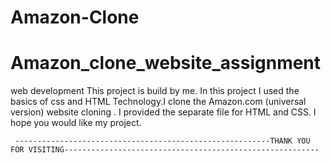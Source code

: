 # Amazon-Clone
# Amazon_clone_website_assignment
web development
This project is build by me. In this project I used the basics of css and HTML Technology.I clone the Amazon.com (universal version) website cloning .
I provided the separate file for HTML and CSS. I hope you would like my project.
     
     
     ---------------------------------------------------------THANK YOU FOR VISITING---------------------------------------------------------

